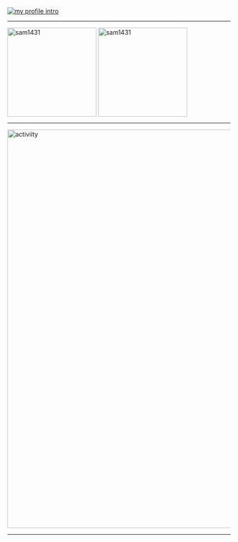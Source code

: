 <div align="left">
      <a href="https://github.com/Sam1431"
        ><img
            src="https://github.com/Sam1431/Sam1431/blob/master/neon-prof-darker.png"
            alt="my profile intro"
    /></a>
</div>
<hr>
<p><img align="center" src="https://github-readme-stats.vercel.app/api/top-langs?username=sam1431&langs_count=10&exclude_repo=friday-night-faxxin&show_icons=true&layout=compact&bg_color=090c10&line=79c0ff&text_color=4d5566&icon_color=4d5566&title_color=1d2026" alt="sam1431" height="201px"/>
<img align="center" src="https://github-readme-stats.vercel.app/api?username=sam1431&show_icons=true&locale=en&layout=compact&bg_color=090c10&text_color=4d5566&icon_color=4d5566&line=79c0ff&title_color=4d5566" alt="sam1431" height="201px"/>
<hr>
<p><img align="center" src="https://activity-graph.herokuapp.com/graph?username=sam1431&bg_color=090c10&color=4d5566&line=090c10&point=4d5566" alt="activiity" width=900 /></p></a>
<hr>
</h1>
